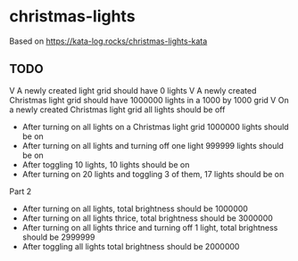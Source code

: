 # christmas-lights

Based on https://kata-log.rocks/christmas-lights-kata

## TODO

V A newly created light grid should have 0 lights V A newly created Christmas light grid should have 1000000 lights in a
1000 by 1000 grid V On a newly created Christmas light grid all lights should be off
- After turning on all lights on a Christmas light grid 1000000 lights should be on
- After turning on all lights and turning off one light 999999 lights should be on
- After toggling 10 lights, 10 lights should be on
- After turning on 20 lights and toggling 3 of them, 17 lights should be on

Part 2

- After turning on all lights, total brightness should be 1000000
- After turning on all lights thrice, total brightness should be 3000000
- After turning on all lights thrice and turning off 1 light, total brightness should be 2999999
- After toggling all lights total brightness should be 2000000
